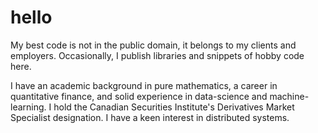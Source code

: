# hello

My best code is not in the public domain, it belongs to my clients and employers. Occasionally, I publish libraries and snippets of hobby code here.

I have an academic background in pure mathematics, a career in quantitative finance, and solid experience in data-science and machine-learning. I hold the Canadian Securities Institute's Derivatives Market Specialist designation. I have a keen interest in distributed systems. 
